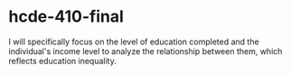 # hcde-410-final

I will specifically focus on the level of education completed and the individual's income level to analyze the relationship between them, which reflects education inequality. 